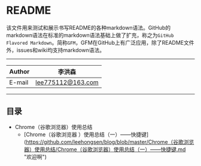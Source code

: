 README
===========================
该文件用来测试和展示书写README的各种markdown语法。GitHub的markdown语法在标准的markdown语法基础上做了扩充，称之为`GitHub Flavored Markdown`。简称`GFM`，GFM在GitHub上有广泛应用，除了README文件外，issues和wiki均支持markdown语法。

****
	
|Author|李洪森|
|---|---
|E-mail|lee775112@163.com


****
## 目录
* Chrome（谷歌浏览器）使用总结
    * [Chrome（谷歌浏览器 ）使用总结（一）——快捷键]
    (https://github.com/leehongsen/blog/blob/master/Chrome（谷歌浏览器）使用总结/Chrome（谷歌浏览器）使用总结（一）——快捷键.md "欢迎啊")
